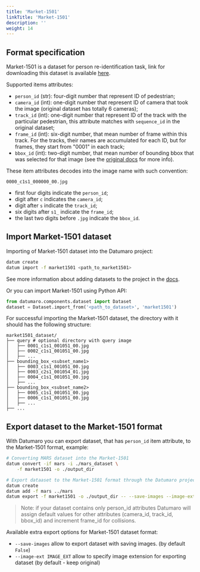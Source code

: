 ```yaml
---
title: 'Market-1501'
linkTitle: 'Market-1501'
description: ''
weight: 14
---
```


## Format specification

Market-1501 is a dataset for person re-identification task, link
for downloading this dataset is available
[here](https://zheng-lab.cecs.anu.edu.au/Project/project_reid.html).

Supported items attributes:
- `person_id` (str): four-digit number that represent ID of pedestrian;
- `camera_id` (int): one-digit number that represent ID of camera that took
  the image (original dataset has totally 6 cameras);
- `track_id` (int): one-digit number that represent ID of the track with
  the particular pedestrian, this attribute matches with `sequence_id`
  in the original dataset;
- `frame_id` (int): six-digit number, that mean number of
  frame within this track. For the tracks, their names are accumulated
  for each ID, but for frames, they start from "0001" in each track;
- `bbox_id` (int): two-digit number, that mean number of
  bounding bbox that was selected for that image
  (see the
  [original docs](https://zheng-lab.cecs.anu.edu.au/Project/project_reid.html)
  for more info).

These item attributes decodes into the image name with such convention:
```
0000_c1s1_000000_00.jpg
```
- first four digits indicate the `person_id`;
- digit after `c` indicates the `camera_id`;
- digit after `s` indicate the `track_id`;
- six digits after `s1_` indicate the `frame_id`;
- the last two digits before `.jpg` indicate the `bbox_id`.

## Import Market-1501 dataset

Importing of Market-1501 dataset into the Datumaro project:
```bash
datum create
datum import -f market1501 <path_to_market1501>
```
See more information about adding datasets to the project in the
[docs](/docs/user-manual/command-reference/sources/#source-add).

Or you can import Market-1501 using Python API:

```python
from datumaro.components.dataset import Dataset
dataset = Dataset.import_from('<path_to_dataset>', 'market1501')
```


For successful importing the Market-1501 dataset, the directory with it
should has the following structure:

```
market1501_dataset/
├── query # optional directory with query image
│   ├── 0001_c1s1_001051_00.jpg
│   ├── 0002_c1s1_001051_00.jpg
│   ├── ...
├── bounding_box_<subset_name1>
│   ├── 0003_c1s1_001051_00.jpg
│   ├── 0003_c2s1_001054_01.jpg
│   ├── 0004_c1s1_001051_00.jpg
│   ├── ...
├── bounding_box_<subset_name2>
│   ├── 0005_c1s1_001051_00.jpg
│   ├── 0006_c1s1_001051_00.jpg
│   ├── ...
├── ...
```

## Export dataset to the Market-1501 format

With Datumaro you can export dataset, that has `person_id` item attribute,
to the Market-1501 format, example:

```bash
# Converting MARS dataset into the Market-1501
datum convert -if mars -i ./mars_dataset \
    -f market1501 -o ./output_dir
```
``` bash
# Export dataaset to the Market-1501 format through the Datumaro project:
datum create
datum add -f mars ../mars
datum export -f market1501 -o ./output_dir -- --save-images --image-ext png
```

> Note: if your dataset contains only person_id attributes Datumaro
> will assign default values for other attributes (camera_id, track_id, bbox_id)
> and increment frame_id for collisions.

Available extra export options for Market-1501 dataset format:
- `--save-images` allow to export dataset with saving images.
  (by default `False`)
- `--image-ext IMAGE_EXT` allow to specify image extension
  for exporting dataset (by default - keep original)
